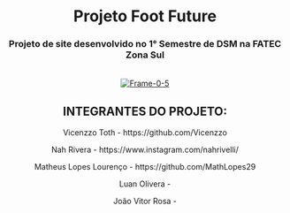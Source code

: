 <h1 align="center"> Projeto Foot Future </h1>
<h3 align="center"> Projeto de site desenvolvido no 1° Semestre de DSM na FATEC Zona Sul </h3>
<br>


<div align="center">
<a href="https://ibb.co/njZVYbf"> <img src="https://i.ibb.co/m41Y2Gt/Frame-0-5.png" alt="Frame-0-5" border="0"></a><br /><a target='_blank' href='https://imgbb.com/'> </a>
</div>

<div align="center">                
<h2 align="center"> INTEGRANTES DO PROJETO: </h2>
<p> Vicenzzo Toth - https://github.com/Vicenzzo </p>
<p> Nah Rivera - https://www.instagram.com/nahrivelli/ </p>
<p> Matheus Lopes Lourenço - https://github.com/MathLopes29 </p>
<p> Luan Olivera - </p>
<p> João Vitor Rosa - </p>
</div>
